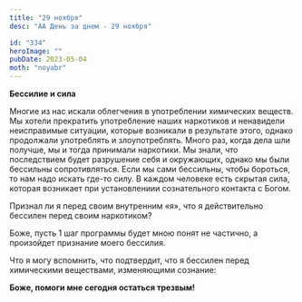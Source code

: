```yaml
---
title: "29 ноября"
desc: "АА День за днем - 29 ноября"

id: "334"
heroImage: ""
pubDate: 2023-05-04
moth: "noyabr"
---
```


**Бессилие и сила**

Многие из нас искали облегчения в употреблении химических веществ. Мы хотели
прекратить употребление наших наркотиков и ненавидели неисправимые ситуации,
которые возникали в результате этого, однако продолжали употреблять и
злоупотреблять. Много раз, когда дела шли получше, мы и тогда принимали
наркотики. Мы знали, что последствием будет разрушение себя и окружающих,
однако мы были бессильны сопротивляться. Если мы сами бессильны, чтобы
бороться, то нам надо искать где-то силу. В каждом человеке есть скрытая сила,
которая возникает при установлениии сознательного контакта с Богом.

Признал ли я перед своим внутренним «я», что я действительно бессилен перед
своим наркотиком?

Боже, пусть 1 шаг программы будет мною понят не частично, а произойдет
признание моего бессилия.

Что я могу вспомнить, что подтвердит, что я бессилен перед химическими
веществами, изменяющими сознание:

**Боже, помоги мне сегодня остаться трезвым!**
